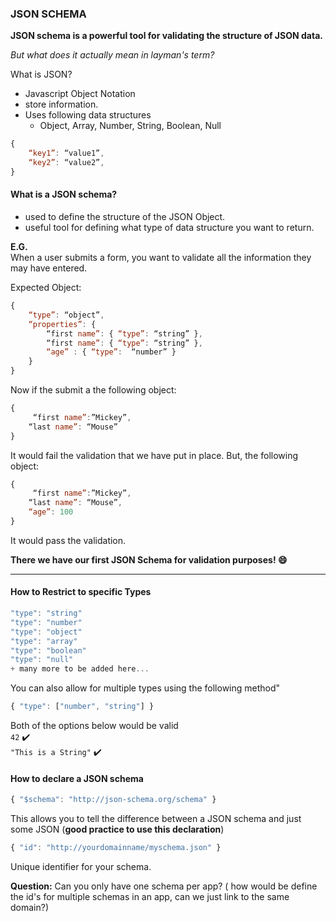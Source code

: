 ### JSON SCHEMA

**JSON schema is a powerful tool for validating the structure of JSON data.**

_But what does it actually mean in layman's term?_

What is JSON?
* Javascript Object Notation
* store information.
* Uses following data structures
    * Object, Array, Number, String, Boolean, Null  

```js
{  
	“key1”: “value1”,
	“key2”: “value2”,
}
```

#### What is a JSON schema?
* used to define the structure of the JSON Object.
* useful tool for defining what type of data structure you want to return.

**E.G.**  
When a user submits a form, you want to validate all the information they may have entered.

Expected Object:
```js
{
	“type”: “object”,
	“properties”: {
		“first name”: { “type”: “string” },
		“first name”: { “type”: “string” },
		“age” : { “type”:  “number” }
	}
}
```
Now if the submit a the following object:  
```js
{
	 “first name”:”Mickey”,
	“last name”: “Mouse”
}
```
It would fail the validation that we have put in place. But, the following object:  
```js
{
	 “first name”:”Mickey”,
	“last name”: “Mouse”,
	“age”: 100
}
```
It would pass the validation.

**There we have our first JSON Schema for validation purposes! :smile:**


-------------------------------------------------

#### How to Restrict to specific Types

```js
"type": "string"
"type": "number"
"type": "object"
"type": "array"
"type": "boolean"
"type": "null"
+ many more to be added here...
```

You can also allow for multiple types using the following method"

```js
{ "type": ["number", "string"] }

```
Both of the options below would be valid  
`42` :heavy_check_mark:  
`"This is a String"` :heavy_check_mark:  

#### How to declare a JSON schema


```js
{ "$schema": "http://json-schema.org/schema" }
```

This allows you to tell the difference between a JSON schema and just some JSON (**good practice to use this declaration**)

```js
{ "id": "http://yourdomainname/myschema.json" }
```
Unique identifier for your schema.

**Question:** Can you only have one schema per app? ( how would be define the id's for multiple schemas in an app, can we just link to the same domain?)
